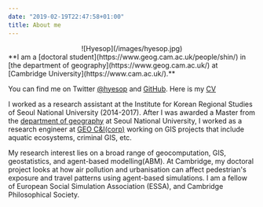 ```yaml
---
date: "2019-02-19T22:47:58+01:00"
title: About me
---
```

<center>
![Hyesop](/images/hyesop.jpg)
</center>
**I am a [doctoral student](https://www.geog.cam.ac.uk/people/shin/) in [the department of geography](https://www.geog.cam.ac.uk/) at [Cambridge University](https://www.cam.ac.uk/).**

You can find me on Twitter [@hyesop](https://twitter.com/hyesop) and [GitHub](http://github.com/mrsensible/). Here is my [CV](https://drive.google.com/open?id=1lwYaDOyU9eUrTrQTe-YXRfB-wtiByKmk)

I worked as a research assistant at the Institute for Korean Regional Studies of Seoul National University (2014-2017). After I was awarded a Master from the [department of geography](http://www.geog.snu.ac.kr/) at Seoul National University, I worked as a research engineer at [GEO C&I(corp)](http://www.geocni.com/kor/sub/sub0601.asp?snm=400) working on GIS projects that include aquatic ecosystems, criminal GIS, etc.

My research interest lies on a broad range of geocomputation, GIS, geostatistics, and agent-based modelling(ABM). At Cambridge, my doctoral project looks at how air pollution and urbanisation can affect pedestrian's exposure and travel patterns using agent-based simulations. I am a fellow of European Social Simulation Association (ESSA), and Cambridge Philosophical Society.